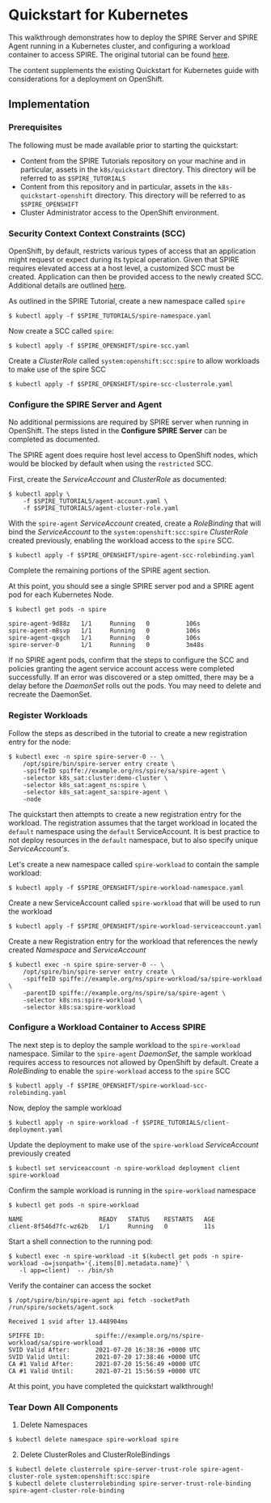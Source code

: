 # Quickstart for Kubernetes

This walkthrough demonstrates how to deploy the SPIRE Server and SPIRE Agent running in a Kubernetes cluster, and configuring a workload container to access SPIRE. The original tutorial can be found [here](https://spiffe.io/docs/latest/try/getting-started-k8s/).

The content supplements the existing Quickstart for Kubernetes guide with considerations for a deployment on OpenShift.

## Implementation

### Prerequisites

The following must be made available prior to starting the quickstart:

* Content from the SPIRE Tutorials repository on your machine and in particular, assets in the `k8s/quickstart` directory. This directory will be referred to as `$SPIRE_TUTORIALS`
* Content from this repository and in particular, assets in the `k8s-quickstart-openshift` directory. This directory will be referred to as `$SPIRE_OPENSHIFT`
* Cluster Administrator access to the OpenShift environment.

### Security Context Context Constraints (SCC)

OpenShift, by default, restricts various types of access that an application might request or expect during its typical operation. Given that SPIRE requires elevated access at a host level, a customized SCC must be created. Application can then be provided access to the newly created SCC. Additional details are outlined [here](https://github.com/spiffe/spire/blob/master/doc/spire_agent.md#openshift-support).

As outlined in the SPIRE Tutorial, create a new namespace called `spire`

```shell
$ kubectl apply -f $SPIRE_TUTORIALS/spire-namespace.yaml
```

Now create a SCC called `spire`:

```shell
$ kubectl apply -f $SPIRE_OPENSHIFT/spire-scc.yaml
```

Create a _ClusterRole_ called `system:openshift:scc:spire` to allow workloads to make use of the spire SCC


```shell
$ kubectl apply -f $SPIRE_OPENSHIFT/spire-scc-clusterrole.yaml
```

### Configure the SPIRE Server and Agent

No additional permissions are required by SPIRE server when running in OpenShift. The steps listed in the **Configure SPIRE Server** can be completed as documented.

The SPIRE agent does require host level access to OpenShift nodes, which would be blocked by default when using the `restricted` SCC.

First, create the _ServiceAccount_ and _ClusterRole_ as documented:

```shell
$ kubectl apply \
    -f $SPIRE_TUTORIALS/agent-account.yaml \
    -f $SPIRE_TUTORIALS/agent-cluster-role.yaml
```

With the `spire-agent` _ServiceAccount_ created, create a _RoleBinding_ that will bind the _ServiceAccount_ to the `system:openshift:scc:spire` _ClusterRole_ created previously, enabling the workload access to the `spire` SCC.  

```shell
$ kubectl apply -f $SPIRE_OPENSHIFT/spire-agent-scc-rolebinding.yaml
```

Complete the remaining portions of the SPIRE agent section.

At this point, you should see a single SPIRE server pod and a SPIRE agent pod for each Kubernetes Node.

```shell
$ kubectl get pods -n spire

spire-agent-9d88z   1/1     Running   0          106s
spire-agent-m8svp   1/1     Running   0          106s
spire-agent-qxgch   1/1     Running   0          106s
spire-server-0      1/1     Running   0          3m48s
```

If no SPIRE agent pods, confirm that the steps to configure the SCC and policies granting the agent service account access were completed successfully. If an error was discovered or a step omitted, there may be a delay before the _DaemonSet_ rolls out the pods. You may need to delete and recreate the DaemonSet.

### Register Workloads

Follow the steps as described in the tutorial to create a new registration entry for the node:

```shell
$ kubectl exec -n spire spire-server-0 -- \
    /opt/spire/bin/spire-server entry create \
    -spiffeID spiffe://example.org/ns/spire/sa/spire-agent \
    -selector k8s_sat:cluster:demo-cluster \
    -selector k8s_sat:agent_ns:spire \
    -selector k8s_sat:agent_sa:spire-agent \
    -node
```

The quickstart then attempts to create a new registration entry for the workload. The registration assumes that the target workload in located the `default` namespace using the `default` ServiceAccount. It is best practice to not deploy resources in the `default` namespace, but to also specify unique _ServiceAccount's_.

Let's create a new namespace called `spire-workload` to contain the sample workload:

```shell
$ kubectl apply -f $SPIRE_OPENSHIFT/spire-workload-namespace.yaml
```

Create a new ServiceAccount called `spire-workload` that will be used to run the workload

```shell
$ kubectl apply -f $SPIRE_OPENSHIFT/spire-workload-serviceaccount.yaml
```

Create a new Registration entry for the workload that references the newly created _Namespace_ and _ServiceAccount_

```shell
$ kubectl exec -n spire spire-server-0 -- \
    /opt/spire/bin/spire-server entry create \
    -spiffeID spiffe://example.org/ns/spire-workload/sa/spire-workload \
    -parentID spiffe://example.org/ns/spire/sa/spire-agent \
    -selector k8s:ns:spire-workload \
    -selector k8s:sa:spire-workload
```

### Configure a Workload Container to Access SPIRE

The next step is to deploy the sample workload to the `spire-workload` namespace. Similar to the `spire-agent` _DaemonSet_, the sample workload requires access to resources not allowed by OpenShift by default. Create a _RoleBinding_ to enable the `spire-workload` access to the `spire` SCC

```shell
$ kubectl apply -f $SPIRE_OPENSHIFT/spire-workload-scc-rolebinding.yaml
```

Now, deploy the sample workload

```shell
$ kubectl apply -n spire-workload -f $SPIRE_TUTORIALS/client-deployment.yaml
```

Update the deployment to make use of the `spire-workload` _ServiceAccount_ previously created

```shell
$ kubectl set serviceaccount -n spire-workload deployment client spire-workload
```

Confirm the sample workload is running in the `spire-workload` namespace

```shell
$ kubectl get pods -n spire-workload

NAME                     READY   STATUS    RESTARTS   AGE
client-8f546d7fc-wz62b   1/1     Running   0          11s
```

Start a shell connection to the running pod:

```shell
$ kubectl exec -n spire-workload -it $(kubectl get pods -n spire-workload -o=jsonpath='{.items[0].metadata.name}' \
   -l app=client)  -- /bin/sh
```

Verify the container can access the socket

```shell
$ /opt/spire/bin/spire-agent api fetch -socketPath /run/spire/sockets/agent.sock

Received 1 svid after 13.448904ms

SPIFFE ID:              spiffe://example.org/ns/spire-workload/sa/spire-workload
SVID Valid After:       2021-07-20 16:38:36 +0000 UTC
SVID Valid Until:       2021-07-20 17:38:46 +0000 UTC
CA #1 Valid After:      2021-07-20 15:56:49 +0000 UTC
CA #1 Valid Until:      2021-07-21 15:56:59 +0000 UTC
```

At this point, you have completed the quickstart walkthrough!

### Tear Down All Components

1. Delete Namespaces

```shell
$ kubectl delete namespace spire-workload spire
```

2. Delete ClusterRoles and ClusterRoleBindings

```shell
$ kubectl delete clusterrole spire-server-trust-role spire-agent-cluster-role system:openshift:scc:spire
$ kubectl delete clusterrolebinding spire-server-trust-role-binding spire-agent-cluster-role-binding

```


